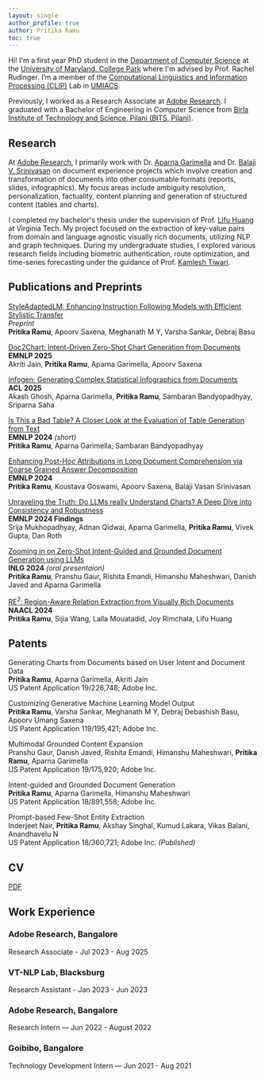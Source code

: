 ```yaml
---
layout: single
author_profile: true
author: Pritika Ramu
toc: true
---
```

Hi! I'm a first year PhD student in the [Department of Computer Science](https://www.cs.umd.edu/) at the [University of Maryland, College Park](https://umd.edu/) where I'm advised by Prof. Rachel Rudinger. I’m a member of the [Computational Linguistics and Information Processing (CLIP)](https://wiki.umiacs.umd.edu/clip/index.php/Main_Page) Lab in [UMIACS](https://www.umiacs.umd.edu/).

Previously, I worked as a Research Associate at [Adobe Research](https://research.adobe.com/). I graduated with a Bachelor of Engineering in Computer Science from [Birla Institute of Technology and Science, Pilani (BITS, Pilani)](https://www.bits-pilani.ac.in/).


## Research

At [Adobe Research](https://research.adobe.com/), I primarily work with Dr. [Aparna Garimella](https://research.adobe.com/person/aparna-garimella/) and Dr. [Balaji V. Srinivasan](https://research.adobe.com/person/balaji-vasan-srinivasan/) on document experience projects which involve creation and transformation of documents into other consumable formats (reports, slides, infographics). My focus areas include ambiguity resolution, personalization, factuality, content planning and generation of structured content (tables and charts).

I completed my bachelor's thesis under the supervision of Prof. [Lifu Huang](https://wilburone.github.io/) at Virginia Tech. My project focused on the extraction of key-value pairs from domain and language agnostic visually rich documents, utilizing NLP and graph techniques. During my undergraduate studies, I explored various research fields including biometric authentication, route optimization, and time-series forecasting under the guidance of Prof. [Kamlesh Tiwari](https://ktiwari.in/).


## Publications and Preprints

[StyleAdaptedLM: Enhancing Instruction Following Models with Efficient Stylistic Transfer](https://arxiv.org/abs/2507.18294)
<br>*Preprint*
<br>**Pritika Ramu**, Apoorv Saxena, Meghanath M Y, Varsha Sankar, Debraj Basu

[Doc2Chart: Intent-Driven Zero-Shot Chart Generation from Documents](https://arxiv.org/abs/2507.14819)
<br>**EMNLP 2025**
<br>Akriti Jain, **Pritika Ramu**, Aparna Garimella, Apoorv Saxena

[Infogen: Generating Complex Statistical Infographics from Documents](https://arxiv.org/abs/2507.20046)
<br>**ACL 2025**
<br>Akash Ghosh, Aparna Garimella, **Pritika Ramu**, Sambaran Bandyopadhyay, Sriparna Saha

[Is This a Bad Table? A Closer Look at the Evaluation of Table Generation from Text](https://arxiv.org/abs/2406.14829) 
<br>**EMNLP 2024** *(short)*
<br>**Pritika Ramu**, Aparna Garimella, Sambaran Bandyopadhyay

[Enhancing Post-Hoc Attributions in Long Document Comprehension via Coarse Grained Answer Decomposition](https://www.arxiv.org/abs/2409.17073) 
<br>**EMNLP 2024**
<br>**Pritika Ramu**, Koustava Goswami, Apoorv Saxena, Balaji Vasan Srinivasan

[Unraveling the Truth: Do LLMs really Understand Charts? A Deep Dive into Consistency and Robustness](https://arxiv.org/abs/2407.11229) 
<br>**EMNLP 2024 Findings**
<br>Srija Mukhopadhyay, Adnan Qidwai, Aparna Garimella, **Pritika Ramu**, Vivek Gupta, Dan Roth

[Zooming in on Zero-Shot Intent-Guided and Grounded Document Generation using LLMs](https://aclanthology.org/2024.inlg-main.52/) 
<br>**INLG 2024** *(oral presentaion)* 
<br>**Pritika Ramu**, Pranshu Gaur, Rishita Emandi, Himanshu Maheshwari, Danish Javed and Aparna Garimella

[RE<sup>2</sup>: Region-Aware Relation Extraction from Visually Rich Documents](https://aclanthology.org/2024.naacl-long.484/) 
<br>**NAACL 2024** 
<br>**Pritika Ramu**, Sijia Wang, Lalla Mouatadid, Joy Rimchala, Lifu Huang


## Patents

Generating Charts from Documents based on User Intent and Document Data
<br>**Pritika Ramu**, Aparna Garimella, Akriti Jain
<br>US Patent Application 19/226,748; Adobe Inc.

Customizing Generative Machine Learning Model Output
<br>**Pritika Ramu**, Varsha Sankar, Meghanath M Y, Debraj Debashish Basu, Apoorv Umang Saxena
<br>US Patent Application 119/195,421; Adobe Inc. 

Multimodal Grounded Content Expansion
<br>Pranshu Gaur, Danish Javed, Rishita Emandi, Himanshu Maheshwari, **Pritika Ramu**, Aparna
Garimella
<br>US Patent Application 19/175,920; Adobe Inc.

Intent-guided and Grounded Document Generation
<br>**Pritika Ramu**, Aparna Garimella, Himanshu Maheshwari
<br>US Patent Application 18/891,558; Adobe Inc.

Prompt-based Few-Shot Entity Extraction
<br>Inderjeet Nair, **Pritika Ramu**, Akshay Singhal, Kumud Lakara, Vikas Balani, Anandhavelu N
<br>US Patent Application 18/360,721; Adobe Inc. *(Published)*


## CV

[PDF]({{site.url}}/Pritika_Ramu_grad_school_cv.pdf)

## Work Experience

### Adobe Research, Bangalore
Research Associate - Jul 2023 - Aug 2025

### VT-NLP Lab, Blacksburg
Research Assistant - Jan 2023 - Jun 2023

### Adobe Research, Bangalore
Research Intern — Jun 2022 - August 2022

### Goibibo, Bangalore
Technology Development Intern — Jun 2021 - Aug 2021

